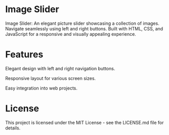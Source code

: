 # Image Slider
Image Slider: An elegant picture slider showcasing a collection of images. Navigate seamlessly using left and right buttons. Built with HTML, CSS, and JavaScript for a responsive and visually appealing experience.

# Features
Elegant design with left and right navigation buttons.

Responsive layout for various screen sizes.

Easy integration into web projects.

# License
This project is licensed under the MIT License - see the LICENSE.md file for details.
